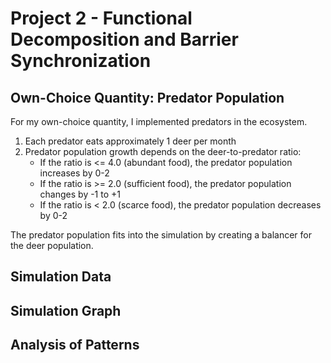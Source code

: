# Project 2 - Functional Decomposition and Barrier Synchronization

## Own-Choice Quantity: Predator Population

For my own-choice quantity, I implemented predators in the ecosystem.

1. Each predator eats approximately 1 deer per month
2. Predator population growth depends on the deer-to-predator ratio:
   - If the ratio is <= 4.0 (abundant food), the predator population increases by 0-2
   - If the ratio is >= 2.0 (sufficient food), the predator population changes by -1 to +1
   - If the ratio is < 2.0 (scarce food), the predator population decreases by 0-2

The predator population fits into the simulation by creating a balancer for the deer population.

## Simulation Data


## Simulation Graph

## Analysis of Patterns
